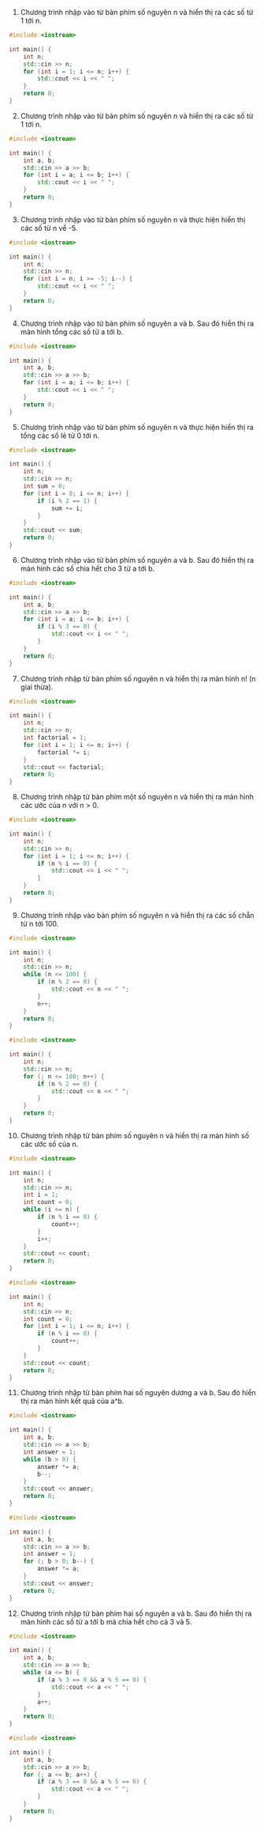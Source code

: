 1. Chương trình nhập vào từ bàn phím số nguyên n và hiển thị ra các số từ 1 tới n.
```cpp
#include <iostream>

int main() {
	int n;
	std::cin >> n;
	for (int i = 1; i <= n; i++) {
		std::cout << i << " ";
	}
	return 0;
}
```

2. Chương trình nhập vào từ bàn phím số nguyên n và hiển thị ra các số từ 1 tới n.
```cpp
#include <iostream>

int main() {
	int a, b;
	std::cin >> a >> b;
	for (int i = a; i <= b; i++) {
		std::cout << i << " ";
	}
	return 0;
}
```

3. Chương trình nhập vào từ bàn phím số nguyên n và thực hiện hiển thị các số từ n về -5.
```cpp
#include <iostream>

int main() {
	int n;
	std::cin >> n;
	for (int i = n; i >= -5; i--) {
		std::cout << i << " ";
	}
	return 0;
}
```

4. Chương trình nhập vào từ bàn phím số nguyên a và b. Sau đó hiển thị ra màn hình tổng các số từ a tới b.
```cpp
#include <iostream>

int main() {
	int a, b;
	std::cin >> a >> b;
	for (int i = a; i <= b; i++) {
		std::cout << i << " ";
	}
	return 0;
}
```

5. Chương trình nhập vào từ bàn phím số nguyên n và thực hiện hiển thị ra tổng các số lẻ từ 0 tới n.
```cpp
#include <iostream>

int main() {
	int n;
	std::cin >> n;
	int sum = 0;
	for (int i = 0; i <= n; i++) {
		if (i % 2 == 1) {
			sum += i;
		}
	}
	std::cout << sum;
	return 0;
}
```

6. Chương trình nhập vào từ bàn phím số nguyên a và b. Sau đó hiển thị ra màn hình các số chia hết cho 3 từ a tới b.
```cpp
#include <iostream>

int main() {
	int a, b;
	std::cin >> a >> b;
	for (int i = a; i <= b; i++) {
		if (i % 3 == 0) {
			std::cout << i << " ";
		}
	}
	return 0;
}
```

7. Chương trình nhập từ bàn phím số nguyên n và hiển thị ra màn hình n! (n giai thừa).
```cpp
#include <iostream>

int main() {
	int n;
	std::cin >> n;
	int factorial = 1;
	for (int i = 1; i <= n; i++) {
		factorial *= i;
	}
	std::cout << factorial;
	return 0;
}
```

8. Chương trình nhập từ bàn phím một số nguyên n và hiển thị ra màn hình các ước của n với n > 0.
```cpp
#include <iostream>

int main() {
	int n;
	std::cin >> n;
	for (int i = 1; i <= n; i++) {
		if (n % i == 0) {
			std::cout << i << " ";
		}
	}
	return 0;
}
```

9. Chương trình nhập vào bàn phím số nguyên n và hiển thị ra các số chẵn từ n tới 100.
```cpp
#include <iostream>

int main() {
	int n;
	std::cin >> n;
	while (n <= 100) {
		if (n % 2 == 0) {
			std::cout << n << " ";
		}
		n++;
	}
	return 0;
}
```
```cpp
#include <iostream>

int main() {
	int n;
	std::cin >> n;
	for (; n <= 100; n++) {
		if (n % 2 == 0) {
			std::cout << n << " ";
		}
	}
	return 0;
}
```

10. Chương trình nhập từ bàn phím số nguyên n và hiển thị ra màn hình số các ước số của n.
```cpp
#include <iostream>

int main() {
	int n;
	std::cin >> n;
	int i = 1;
	int count = 0;
	while (i <= n) {
		if (n % i == 0) {
			count++;
		}
		i++;
	}
	std::cout << count;
	return 0;
}
```
```cpp
#include <iostream>

int main() {
	int n;
	std::cin >> n;
	int count = 0;
	for (int i = 1; i <= n; i++) {
		if (n % i == 0) {
			count++;
		}
	}
	std::cout << count;
	return 0;
}
```

11. Chương trình nhập từ bàn phím hai số nguyên dương a và b. Sau đó hiển thị ra màn hình kết quả của a^b.
```cpp
#include <iostream>

int main() {
	int a, b;
	std::cin >> a >> b;
	int answer = 1;
	while (b > 0) {
		answer *= a;
		b--;
	}
	std::cout << answer;
	return 0;
}
```
```cpp
#include <iostream>

int main() {
	int a, b;
	std::cin >> a >> b;
	int answer = 1;
	for (; b > 0; b--) {
		answer *= a;
	}
	std::cout << answer;
	return 0;
}
```

12. Chương trình nhập từ bàn phím hai số nguyên a và b. Sau đó hiển thị ra màn hình các số từ a tới b mà chia hết cho cả 3 và 5.
```cpp
#include <iostream>

int main() {
	int a, b;
	std::cin >> a >> b;
	while (a <= b) {
		if (a % 3 == 0 && a % 5 == 0) {
			std::cout << a << " ";
		}
		a++;
	}
	return 0;
}
```
```cpp
#include <iostream>

int main() {
	int a, b;
	std::cin >> a >> b;
	for (; a <= b; a++) {
		if (a % 3 == 0 && a % 5 == 0) {
			std::cout << a << " ";
		}
	}
	return 0;
}
```
